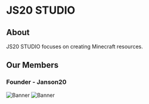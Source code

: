 # JS20 STUDIO
## About
JS20 STUDIO focuses on creating Minecraft resources.
## Our Members
### Founder - Janson20
![Banner](https://api.mcbanners.com/banner/saved/YIHretTFTpRdeT.png)
![Banner](https://api.mcbanners.com/banner/saved/eKWlhldyztOexg.png)
